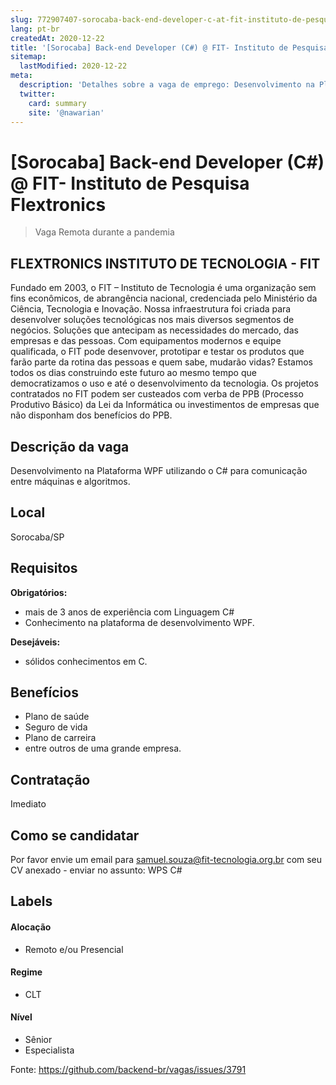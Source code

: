 ```yaml
---
slug: 772907407-sorocaba-back-end-developer-c-at-fit-instituto-de-pesquisa-flextronics
lang: pt-br
createdAt: 2020-12-22
title: '[Sorocaba] Back-end Developer (C#) @ FIT- Instituto de Pesquisa Flextronics - Vaga de Emprego'
sitemap:
  lastModified: 2020-12-22
meta:
  description: 'Detalhes sobre a vaga de emprego: Desenvolvimento na Plataforma WPF utilizando o C# para comunicação entre máquinas e algoritmos.'
  twitter:
    card: summary
    site: '@nawarian'
---
```


# [Sorocaba] Back-end Developer (C#) @ FIT- Instituto de Pesquisa Flextronics

<!--
==================================================
Caso a vaga for remoto durante a pandemia informar no texto "Remoto durante o covid"
==================================================
-->
<!-- 
==================================================
POR FAVOR, SÓ POSTE SE A VAGA FOR PARA BACK-END!

Não faça distinção de gênero no título da vaga.

Use: "Back-End Developer" ao invés de 
"Desenvolvedor Back-End" \o/

Exemplo: `[São Paulo] Back-End Developer @ NOME DA EMPRESA`
==================================================
-->
<!--
==================================================
Caso a vaga for remoto durante a pandemia deixar a linha abaixo
==================================================
-->
> Vaga Remota durante a pandemia

## FLEXTRONICS INSTITUTO DE TECNOLOGIA - FIT

Fundado em 2003, o FIT – Instituto de Tecnologia é uma organização sem fins econômicos, de abrangência nacional, credenciada pelo Ministério da Ciência, Tecnologia e Inovação.
Nossa infraestrutura foi criada para desenvolver soluções tecnológicas nos mais diversos segmentos de negócios. Soluções que antecipam as necessidades do mercado, das empresas e das pessoas.
Com equipamentos modernos e equipe qualificada, o FIT pode desenvover, prototipar e testar os produtos que farão parte da rotina das pessoas e quem sabe, mudarão vidas?
Estamos todos os dias construindo este futuro ao mesmo tempo que democratizamos o uso e até o desenvolvimento da tecnologia.
Os projetos contratados no FIT podem ser custeados com verba de PPB (Processo Produtivo Básico) da Lei da Informática ou investimentos de empresas que não disponham dos benefícios do PPB.

## Descrição da vaga

Desenvolvimento na Plataforma WPF utilizando o C# para comunicação entre máquinas e algoritmos.

## Local

Sorocaba/SP

## Requisitos

**Obrigatórios:**
- mais de 3 anos de experiência com Linguagem C#
- Conhecimento na plataforma de desenvolvimento WPF.

**Desejáveis:**
- sólidos conhecimentos em C.

## Benefícios

- Plano de saúde
- Seguro de vida
- Plano de carreira
- entre outros de uma grande empresa.


## Contratação

Imediato

## Como se candidatar

Por favor envie um email para samuel.souza@fit-tecnologia.org.br com seu CV anexado - enviar no assunto: WPS C#


## Labels
<!-- retire os labels que não fazem sentido à vaga -->

#### Alocação
- Remoto e/ou Presencial

#### Regime
- CLT

#### Nível
- Sênior
- Especialista




Fonte: https://github.com/backend-br/vagas/issues/3791